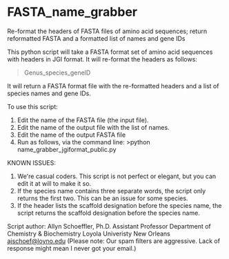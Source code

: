 # FASTA_name_grabber
Re-format the headers of FASTA files of amino acid sequences; return reformatted FASTA and a formatted list of names and gene IDs


This python script will take a FASTA format set of amino acid sequences with headers in JGI format. It will re-format the headers as follows:

>Genus_species_geneID

It will return a FASTA format file with the re-formatted headers and a list of species names and gene IDs.

To use this script:
1) Edit the name of the FASTA file (the input file).
2) Edit the name of the output file with the list of names.
3) Edit the name of the output FASTA file
4) Run as follows, via the command line: >python name_grabber_jgiformat_public.py

KNOWN ISSUES:
1) We're casual coders. This script is not perfect or elegant, but you can edit it at will to make it so. 
2) If the species name contains three separate words, the script only returns the first two. This can be an issue for some species. 
3) If the header lists the scaffold designation before the species name, the script returns the scaffold designation before the species name.

Script author:
Allyn Schoeffler, Ph.D.
Assistant Professor
Department of Chemistry & Biochemistry
Loyola Univeristy New Orleans
ajschoef@loyno.edu
(Please note: Our spam filters are aggressive. Lack of response might mean I never got your email.)
